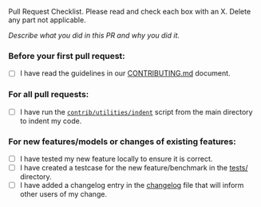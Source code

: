 Pull Request Checklist. Please read and check each box with an X. Delete any part not applicable. 

*Describe what you did in this PR and why you did it.*

### Before your first pull request:

* [ ] I have read the guidelines in our [CONTRIBUTING.md](../blob/main/CONTRIBUTING.md) document.

### For all pull requests:

* [ ] I have run the [`contrib/utilities/indent`](../blob/main/contrib/utilities/indent) script from the main directory to indent my code.

### For new features/models or changes of existing features:

* [ ] I have tested my new feature locally to ensure it is correct.
* [ ] I have created a testcase for the new feature/benchmark in the [tests/](../blob/main/tests/) directory.
* [ ] I have added a changelog entry in the [changelog](../blob/main/changelog.txt) file that will inform other users of my change.
